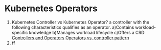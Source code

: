 # Kubernetes Operators

1. Kubernetes Controller vs Kubernetes Operator?
     a controller with the following characteristics qualifies as an operator.
     a)Contains workload-specific knowledge
     b)Manages workload lifecycle
     c)Offers a CRD
     [Controllers and Operators](https://octetz.com/docs/2019/2019-10-13-controllers-and-operators/)
     [Operators vs. controller pattern](https://github.com/kubeflow/tf-operator/issues/300)
2. ff